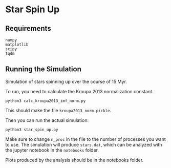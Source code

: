 # Star Spin Up

## Requirements 

```
numpy
matplotlib
scipy
tqdm
```

## Running the Simulation

Simulation of stars spinning up over the course of 15 Myr.

To run, you need to calculate the Kroupa 2013 normalization constant.

```
python3 calc_kroupa2013_imf_norm.py
```

This should make the file `kroupa2013_norm.pickle`.

Then you can run the actual simulation:

```
python3 star_spin_up.py
```

Make sure to change `n_proc` in the file to the number of processes you want to use. The simulation will produce `stars.dat`, which can be analyzed with the jupyter notebook in the `notebooks` folder.

Plots produced by the analysis should be in the notebooks folder.
